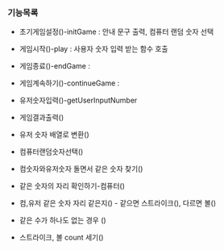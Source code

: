 ### 기능목록
- 초기게임설정()-initGame : 안내 문구 출력, 컴퓨터 랜덤 숫자 선택
- 게임시작()-play : 사용자 숫자 입력 받는 함수 호출
- 게임종료()-endGame : 
- 게임계속하기()-continueGame : 

- 유저숫자입력()-getUserInputNumber
- 게임결과출력()

- 유저 숫자 배열로 변환()
- 컴퓨터랜덤숫자선택()
- 컴숫자와유저숫자 돌면서 같은 숫자 찾기()
- 같은 숫자의 자리 확인하기-컴퓨터() 
- 컴,유저 같은 숫자 자리 같은지() - 같으면 스트라이크(), 다르면 볼()
- 같은 수가 하나도 없는 경우 ()
- 스트라이크, 볼 count 세기()

